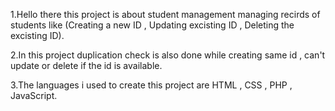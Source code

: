 1.Hello there this project is about student management managing recirds of students like (Creating a new ID , Updating excisting ID , Deleting the excisting ID).

2.In this project duplication check is also done while creating same id , can't update or delete if the id is available.

3.The languages i used to create this project are HTML , CSS , PHP , JavaScript.
